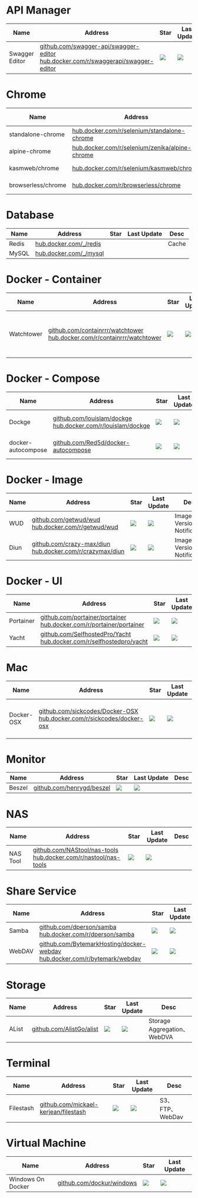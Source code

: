 # API Manager
Name| Address | Star| Last Update| Desc
-|-|-|-|-|
Swagger Editor|[github.com/swagger-api/swagger-editor](https://github.com/swagger-api/swagger-editor)<br/>[hub.docker.com/r/swaggerapi/swagger-editor](https://hub.docker.com/r/swaggerapi/swagger-editor)|<img src="https://img.shields.io/github/stars/swagger-api/swagger-editor?style=for-the-badge" />|<img src="https://img.shields.io/github/last-commit/swagger-api/swagger-editor?style=for-the-badge" />|

# Chrome
Name| Address | Pulls| Last Update| Desc
-|-|-|-|-|
standalone-chrome|[hub.docker.com/r/selenium/standalone-chrome](https://hub.docker.com/r/selenium/standalone-chrome)|<img src="https://img.shields.io/docker/pulls/selenium/standalone-chrome?color=%2348BB78&logo=docker&label=pulls" alt="Downloads" />|| for selenium
alpine-chrome|[hub.docker.com/r/selenium/zenika/alpine-chrome](https://hub.docker.com/r/zenika/alpine-chrome)|<img src="https://img.shields.io/docker/pulls/zenika/alpine-chrome?color=%2348BB78&logo=docker&label=pulls" alt="Downloads" />|| for selenium
kasmweb/chrome|[hub.docker.com/r/selenium/kasmweb/chrome](https://hub.docker.com/r/kasmweb/chrome)|<img src="https://img.shields.io/docker/pulls/kasmweb/chrome?color=%2348BB78&logo=docker&label=pulls" alt="Downloads" />|| for selenium
browserless/chrome|[hub.docker.com/r/browserless/chrome](https://hub.docker.com/r/browserless/chrome)|<img src="https://img.shields.io/docker/pulls/browserless/chrome?color=%2348BB78&logo=docker&label=pulls" alt="Downloads" />||

# Database
Name| Address | Star| Last Update| Desc
-|-|-|-|-|
Redis|[hub.docker.com/_/redis](https://hub.docker.com/_/redis)|||Cache
MySQL|[hub.docker.com/_/mysql](https://hub.docker.com/_/mysql)|||

# Docker - Container
Name| Address | Star| Last Update|Desc
-|-|-|-|-|
Watchtower|[github.com/containrrr/watchtower](https://github.com/containrrr/watchtower)<br/>[hub.docker.com/r/containrrr/watchtower](https://hub.docker.com/r/containrrr/watchtower)|<img src="https://img.shields.io/github/stars/containrrr/watchtower?style=for-the-badge" />|<img src="https://img.shields.io/github/last-commit/containrrr/watchtower?style=for-the-badge" />|Automating Docker Container Base Image Updates


# Docker - Compose
Name| Address | Star| Last Update|Desc
-|-|-|-|-|
Dockge|[github.com/louislam/dockge](https://github.com/louislam/dockge)<br/>[hub.docker.com/r/louislam/dockge](https://hub.docker.com/r/louislam/dockge)|<img src="https://img.shields.io/github/stars/louislam/dockge?style=for-the-badge" />|<img src="https://img.shields.io/github/last-commit/louislam/dockge?style=for-the-badge" />|Docker Compose UI Manager
docker-autocompose|[github.com/Red5d/docker-autocompose](https://github.com/Red5d/docker-autocompose)|<img src="https://img.shields.io/github/stars/Red5d/docker-autocompose?style=for-the-badge" />|<img src="https://img.shields.io/github/last-commit/Red5d/docker-autocompose?style=for-the-badge" />|Generates a docker-compose.yaml

# Docker - Image
Name| Address | Star| Last Update|Desc
-|-|-|-|-|
WUD|[github.com/getwud/wud](https://github.com/getwud/wud)<br/>[hub.docker.com/r/getwud/wud](https://hub.docker.com/r/getwud/wud)|<img src="https://img.shields.io/github/stars/getwud/wud?style=for-the-badge" />|<img src="https://img.shields.io/github/last-commit/getwud/wud?style=for-the-badge" />|Image New Version Notification
Diun|[github.com/crazy-max/diun](https://github.com/crazy-max/diun)<br/>[hub.docker.com/r/crazymax/diun](https://hub.docker.com/r/crazymax/diun)|<img src="https://img.shields.io/github/stars/crazy-max/diun?style=for-the-badge" />|<img src="https://img.shields.io/github/last-commit/crazy-max/diun?style=for-the-badge" />|Image New Version Notification

# Docker - UI
Name| Address | Star| Last Update|Desc
-|-|-|-|-|
Portainer|[github.com/portainer/portainer](https://github.com/portainer/portainer)<br/>[hub.docker.com/r/portainer/portainer](https://hub.docker.com/r/portainer/portainer)|<img src="https://img.shields.io/github/stars/portainer/portainer?style=for-the-badge" />|<img src="https://img.shields.io/github/last-commit/portainer/portainer?style=for-the-badge" />|
Yacht|[github.com/SelfhostedPro/Yacht](https://github.com/selfhostedpro/yacht)<br/>[hub.docker.com/r/selfhostedpro/yacht](https://hub.docker.com/r/SelfhostedPro/Yacht)|<img src="https://img.shields.io/github/stars/SelfhostedPro/Yacht?style=for-the-badge" />|<img src="https://img.shields.io/github/last-commit/SelfhostedPro/Yacht?style=for-the-badge" />|

# Mac
Name| Address | Star| Last Update|Desc
-|-|-|-|-|
Docker-OSX|[github.com/sickcodes/Docker-OSX](https://github.com/sickcodes/Docker-OSX)<br/>[hub.docker.com/r/sickcodes/docker-osx](https://hub.docker.com/r/sickcodes/docker-osx)|<img src="https://img.shields.io/github/stars/sickcodes/Docker-OSX?style=for-the-badge" />|<img src="https://img.shields.io/github/last-commit/sickcodes/Docker-OSX?style=for-the-badge" />|Run macOS VM in a Docker

# Monitor
Name| Address | Star| Last Update|Desc
-|-|-|-|-|
Beszel|[github.com/henrygd/beszel](https://github.com/henrygd/beszel)|<img src="https://img.shields.io/github/stars/henrygd/beszel?style=for-the-badge" />|<img src="https://img.shields.io/github/last-commit/henrygd/beszel?style=for-the-badge" />|


# NAS
Name| Address | Star| Last Update|Desc
-|-|-|-|-|
NAS Tool|[github.com/NAStool/nas-tools](https://github.com/NAStool/nas-tools)<br/>[hub.docker.com/r/nastool/nas-tools](https://hub.docker.com/r/nastool/nas-tools)|<img src="https://img.shields.io/github/stars/NAStool/nas-tools?style=for-the-badge" />|<img src="https://img.shields.io/github/last-commit/NAStool/nas-tools?style=for-the-badge" />|

# Share Service
Name| Address | Star| Last Update|Desc
-|-|-|-|-|
Samba|[github.com/dperson/samba](https://github.com/dperson/samba)<br/>[hub.docker.com/r/dperson/samba](https://hub.docker.com/r/dperson/samba)|<img src="https://img.shields.io/github/stars/dperson/samba?style=for-the-badge" />|<img src="https://img.shields.io/github/last-commit/dperson/samba?style=for-the-badge" />|SMB Protocol
WebDAV|[github.com/BytemarkHosting/docker-webdav](https://github.com/BytemarkHosting/docker-webdav)<br/>[hub.docker.com/r/bytemark/webdav](https://hub.docker.com/r/bytemark/webdav)|<img src="https://img.shields.io/github/stars/BytemarkHosting/docker-webdav?style=for-the-badge" />|<img src="https://img.shields.io/github/last-commit/BytemarkHosting/docker-webdav?style=for-the-badge" />|WebDAV  Protocol

# Storage
Name| Address | Star| Last Update|Desc
-|-|-|-|-|
AList|[github.com/AlistGo/alist](https://github.com/AlistGo/alist)|<img src="https://img.shields.io/github/stars/AlistGo/alist?style=for-the-badge" />|<img src="https://img.shields.io/github/last-commit/AlistGo/alist?style=for-the-badge" />|Storage Aggregation、WebDVA

# Terminal
Name| Address | Star| Last Update|Desc
-|-|-|-|-|
Filestash|[github.com/mickael-kerjean/filestash](https://github.com/mickael-kerjean/filestash)|<img src="https://img.shields.io/github/stars/mickael-kerjean/filestash?style=for-the-badge" />|<img src="https://img.shields.io/github/last-commit/mickael-kerjean/filestash?style=for-the-badge" />|S3、FTP、WebDav


# Virtual Machine
Name| Address | Star| Last Update
-|-|-|-|
Windows On Docker|[github.com/dockur/windows](https://github.com/dockur/windows)|<img src="https://img.shields.io/github/stars/dockur/windows?style=for-the-badge" />|<img src="https://img.shields.io/github/last-commit/dockur/windows?style=for-the-badge" />

